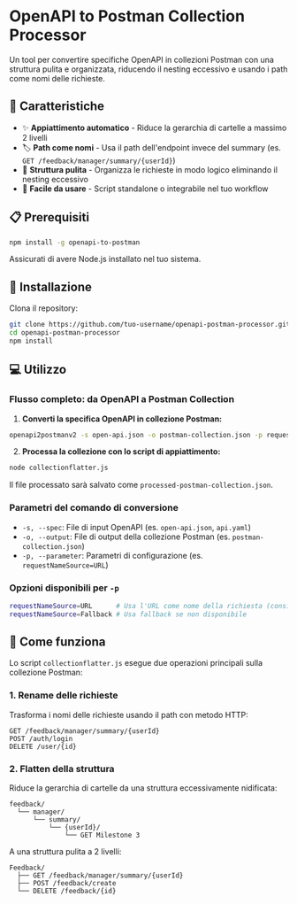 # OpenAPI to Postman Collection Processor

Un tool per convertire specifiche OpenAPI in collezioni Postman con una struttura pulita e organizzata, riducendo il nesting eccessivo e usando i path come nomi delle richieste.

## 🎯 Caratteristiche

- ✨ **Appiattimento automatico** - Riduce la gerarchia di cartelle a massimo 2 livelli
- 🏷️ **Path come nomi** - Usa il path dell'endpoint invece del summary (es. `GET /feedback/manager/summary/{userId}`)
- 📁 **Struttura pulita** - Organizza le richieste in modo logico eliminando il nesting eccessivo
- 🚀 **Facile da usare** - Script standalone o integrabile nel tuo workflow

## 📋 Prerequisiti

```bash
npm install -g openapi-to-postman
```

Assicurati di avere Node.js installato nel tuo sistema.

## 🚀 Installazione

Clona il repository:

```bash
git clone https://github.com/tuo-username/openapi-postman-processor.git
cd openapi-postman-processor
npm install
```

## 💻 Utilizzo

### Flusso completo: da OpenAPI a Postman Collection

1. **Converti la specifica OpenAPI in collezione Postman:**

```bash
openapi2postmanv2 -s open-api.json -o postman-collection.json -p requestNameSource=URL
```

2. **Processa la collezione con lo script di appiattimento:**

```bash
node collectionflatter.js
```

Il file processato sarà salvato come `processed-postman-collection.json`.

### Parametri del comando di conversione

- `-s, --spec`: File di input OpenAPI (es. `open-api.json`, `api.yaml`)
- `-o, --output`: File di output della collezione Postman (es. `postman-collection.json`)
- `-p, --parameter`: Parametri di configurazione (es. `requestNameSource=URL`)

### Opzioni disponibili per `-p`

```bash
requestNameSource=URL      # Usa l'URL come nome della richiesta (consigliato)
requestNameSource=Fallback # Usa fallback se non disponibile
```

## 📖 Come funziona

Lo script `collectionflatter.js` esegue due operazioni principali sulla collezione Postman:

### 1. Rename delle richieste

Trasforma i nomi delle richieste usando il path con metodo HTTP:

```
GET /feedback/manager/summary/{userId}
POST /auth/login
DELETE /user/{id}
```

### 2. Flatten della struttura

Riduce la gerarchia di cartelle da una struttura eccessivamente nidificata:

```
feedback/
  └── manager/
      └── summary/
          └── {userId}/
              └── GET Milestone 3
```

A una struttura pulita a 2 livelli:

```
Feedback/
  ├── GET /feedback/manager/summary/{userId}
  ├── POST /feedback/create
  └── DELETE /feedback/{id}
```
